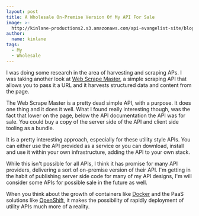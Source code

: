 ```yaml
---
layout: post
title: A Wholesale On-Premise Version Of My API For Sale
image: >-
  http://kinlane-productions2.s3.amazonaws.com/api-evangelist-site/blog/bw-scraper.jpg
author:
  name: kinlane
tags:
  - My
  - Wholesale
---
```

I was doing some research in the area of harvesting and scraping APs. I was taking another look at [Web Scrape Master](http://webscrapemaster.com/), a simple scraping API that allows you to pass it a URL and it harvests structured data and content from the page.

The Web Scrape Master is a pretty dead simple API, with a purpose. It does one thing and it does it well. What I found really interesting though, was the fact that lower on the page, below the API documentation the API was for sale. You could buy a copy of the server side of the API and client side tooling as a bundle.

It is a pretty interesting approach, especially for these utility style APIs. You can either use the API provided as a service or you can download, install and use it within your own infrastructure, adding the API to your own stack.

While this isn't possible for all APIs, I think it has promise for many API providers, delivering a sort of on-premise version of their API. I'm getting in the habit of publishing server side code for many of my API designs, I'm will consider some APIs for possible sale in the future as well.

When you think about the growth of containers like [Docker](https://www.docker.io/ "Docker") and the PaaS solutions like [OpenShift](https://www.openshift.com/ "OpenShift"), it makes the possibility of rapidly deployment of utility APIs much more of a reality.